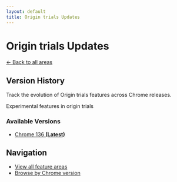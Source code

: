 ```yaml
---
layout: default
title: Origin trials Updates
---
```


# Origin trials Updates

[← Back to all areas](../)

## Version History

Track the evolution of Origin trials features across Chrome releases.

Experimental features in origin trials

### Available Versions

- [Chrome 136 **(Latest)**](./chrome-136.html)

## Navigation

- [View all feature areas](../)
- [Browse by Chrome version](../../versions/)
